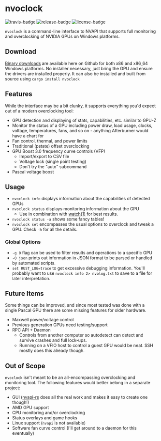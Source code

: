 # nvoclock

[![travis-badge][]][travis] [![release-badge][]][cargo] [![license-badge][]][license]

`nvoclock` is a command-line interface to NVAPI that supports full monitoring
and overclocking of NVIDIA GPUs on Windows platforms.

## Download

[Binary downloads](https://github.com/arcnmx/nvoclock/releases) are available
here on Github for both x86 and x86_64 Windows platforms. No installer
necessary, just bring the GPU and ensure the drivers are installed properly. It
can also be installed and built from source using `cargo install nvoclock`

## Features

While the interface may be a bit clunky, it supports everything you'd expect out
of a modern overclocking tool:

- GPU detection and displaying of stats, capabilities, etc. similar to GPU-Z
- Monitor the status of a GPU including power draw, load usage, clocks, voltage,
  temperatures, fans, and so on - anything Afterburner would have a chart for
- Fan control, thermal, and power limits
- Traditional (pstate) offset overclocking
- GPU Boost 3.0 frequency curve controls (VFP)
  - Import/export to CSV file
  - Voltage lock (single point testing)
  - Don't try the "auto" subcommand
- Pascal voltage boost

## Usage

- `nvoclock info` displays information about the capabilities of detected GPUs
- `nvoclock status` displays monitoring information about the GPU
  - Use in combination with [watch(1)](https://linux.die.net/man/1/watch) for
    best results.
- `nvoclock status -a` shows some fancy tables!
- `nvoclock set` encompasses the usual options to overclock and tweak a GPU.
  Check `-h` for all the details.

### Global Options

- `-g 0` flag can be used to filter results and operations to a specific GPU
- `-O json` prints out information in JSON format to be parsed or handled by
  automated scripts.
- `set RUST_LOG=trace` to get excessive debugging information. You'll probably
  want to use `nvoclock info 2> nvolog.txt` to save to a file for later
  interpretation.

## Future Items

Some things can be improved, and since most tested was done with a single Pascal
GPU there are some missing features for older hardware.

- Maxwell power/voltage control
- Previous generation GPUs need testing/support
- RPC API + Daemon
  - Controls from another computer so autodetect can detect and survive crashes
    and full lock-ups.
  - Running on a VFIO host to control a guest GPU would be neat. SSH mostly does
    this already though.

## Out of Scope

`nvoclock` isn't meant to be an all-encompassing overclocking and monitoring
tool. The following features would better belong in a separate project:

- GUI ([nvapi-rs](https://github.com/arcnmx/nvapi-rs) does all the real work and
  makes it easy to create one though!)
- AMD GPU support
- CPU monitoring and/or overclocking
- Status overlays and game hooks
- Linux support (`nvapi` is not available)
- Software fan curve control (I'll get around to a daemon for this eventually)

[travis-badge]: https://img.shields.io/travis/arcnmx/nvoclock/master.svg?style=flat-square
[travis]: https://travis-ci.org/arcnmx/nvoclock
[release-badge]: https://img.shields.io/crates/v/nvoclock.svg?style=flat-square
[cargo]: https://crates.io/crates/nvoclock
[license-badge]: https://img.shields.io/badge/license-MIT-ff69b4.svg?style=flat-square
[license]: https://github.com/arcnmx/nvoclock/blob/master/COPYING

